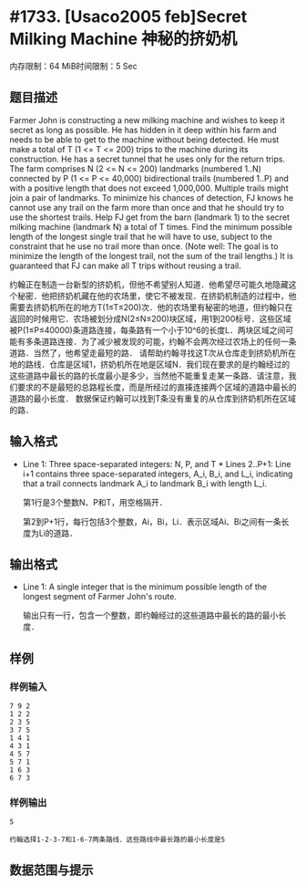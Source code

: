 # #1733. [Usaco2005 feb]Secret Milking Machine 神秘的挤奶机

内存限制：64 MiB时间限制：5 Sec

## 题目描述

Farmer John is constructing a new milking machine and wishes to keep it secret as long as possible. He has hidden in it deep within his farm and needs to be able to get to the machine without being detected. He must make a total of T (1 <= T <= 200) trips to the machine during its construction. He has a secret tunnel that he uses only for the return trips. The farm comprises N (2 <= N <= 200) landmarks (numbered 1..N) connected by P (1 <= P <= 40,000) bidirectional trails (numbered 1..P) and with a positive length that does not exceed 1,000,000. Multiple trails might join a pair of landmarks. To minimize his chances of detection, FJ knows he cannot use any trail on the farm more than once and that he should try to use the shortest trails. Help FJ get from the barn (landmark 1) to the secret milking machine (landmark N) a total of T times. Find the minimum possible length of the longest single trail that he will have to use, subject to the constraint that he use no trail more than once. (Note well: The goal is to minimize the length of the longest trail, not the sum of the trail lengths.) It is guaranteed that FJ can make all T trips without reusing a trail. 

约翰正在制造一台新型的挤奶机，但他不希望别人知道．他希望尽可能久地隐藏这个秘密．他把挤奶机藏在他的农场里，使它不被发现．在挤奶机制造的过程中，他需要去挤奶机所在的地方T(1&le;T&le;200)次．他的农场里有秘密的地道，但约翰只在返回的时候用它．农场被划分成N(2&le;N&le;200)块区域，用1到200标号．这些区域被P(1&le;P&le;40000)条道路连接，每条路有一个小于10^6的长度L．两块区域之间可能有多条道路连接．为了减少被发现的可能，约翰不会两次经过农场上的任何一条道路．当然了，他希望走最短的路． 请帮助约翰寻找这T次从仓库走到挤奶机所在地的路线．仓库是区域1，挤奶机所在地是区域N．我们现在要求的是约翰经过的这些道路中最长的路的长度最小是多少，当然他不能重复走某一条路．请注意，我们要求的不是最短的总路程长度，而是所经过的直揍连接两个区域的道路中最长的道路的最小长度． 数据保证约翰可以找到T条没有重复的从仓库到挤奶机所在区域的路．

## 输入格式

* Line 1: Three space-separated integers: N, P, and T * Lines 2..P+1: Line i+1 contains three space-separated integers, A_i, B_i, and L_i, indicating that a trail connects landmark A_i to landmark B_i with length L_i. 

    第1行是3个整数N、P和T，用空格隔开．

    第2到P+1行，每行包括3个整数，Ai，Bi，Li．表示区域Ai、Bi之间有一条长度为Li的道路．

## 输出格式

* Line 1: A single integer that is the minimum possible length of the longest segment of Farmer John's route. 

 

    输出只有一行，包含一个整数，即约翰经过的这些道路中最长的路的最小长度．

## 样例

### 样例输入

    
    7 9 2
    1 2 2
    2 3 5
    3 7 5
    1 4 1
    4 3 1
    4 5 7
    5 7 1
    1 6 3
    6 7 3
    
    

### 样例输出

    
    5
    
    约翰选择1-2-3-7和1-6-7两条路线．这些路线中最长路的最小长度是5
    

## 数据范围与提示
